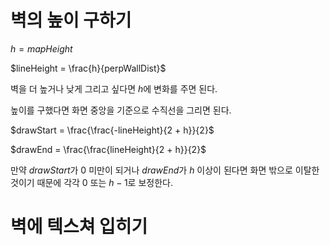 # 벽의 높이 구하기
$h = mapHeight$

$lineHeight = \frac{h}{perpWallDist}$

벽을 더 높거나 낮게 그리고 싶다면 $h$에 변화를 주면 된다.

높이를 구했다면 화면 중앙을 기준으로 수직선을 그리면 된다.

$drawStart = \frac{\frac{-lineHeight}{2 + h}}{2}$

$drawEnd = \frac{\frac{lineHeight}{2 + h}}{2}$

만약 $drawStart$가 $0$ 미만이 되거나 $drawEnd$가 $h$ 이상이 된다면 화면 밖으로 이탈한 것이기 때문에 각각 $0$ 또는 $h - 1$로 보정한다.

# 벽에 텍스쳐 입히기
